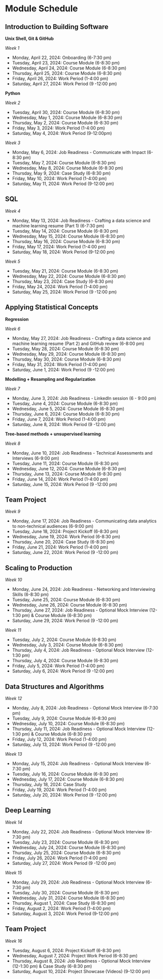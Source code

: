 # Module Schedule

## Introduction to Building Software
**Unix Shell, Git & GitHub**

*Week 1*
  - Monday, April 22, 2024: Onboarding (6-7:30 pm)
  - Tuesday, April 23, 2024: Course Module (6-8:30 pm)
  - Wednesday, April 24, 2024: Course Module (6-8:30 pm)
  - Thursday, April 25, 2024: Course Module (6-8:30 pm)
  - Friday, April 26, 2024: Work Period (1-4:00 pm)
  - Saturday, April 27, 2024: Work Period (9 -12:00 pm)

**Python** 

*Week 2*

- Tuesday, April 30, 2024: Course Module (6-8:30 pm)
- Wednesday, May 1, 2024: Course Module (6-8:30 pm)
- Thursday, May 2, 2024: Course Module (6-8:30 pm)
- Friday, May 3, 2024: Work Period (1-4:00 pm)
- Saturday, May 4, 2024: Work Period (9-12:00pm)

*Week 3*
- Monday, May 6, 2024: Job Readiness - Communicate with Impact (6-8:30 pm) 
- Tuesday, May 7, 2024: Course Module (6-8:30 pm)
- Wednesday, May 8, 2024: Course Module (6-8:30 pm)
- Thursday, May 9, 2024: Case Study (6-8:30 pm)
- Friday, May 10, 2024: Work Period (1-4:00 pm)
- Saturday, May 11, 2024: Work Period (9-12:00 pm)

## SQL
*Week 4*
- Monday, May 13, 2024: Job Readiness - Crafting a data science and machine learning resume (Part 1) (6-7:30 pm)
- Tuesday, May 14, 2024: Course Module (6-8:30 pm)
- Wednesday, May 15, 2024: Course Module (6-8:30 pm)
- Thursday, May 16, 2024: Course Module (6-8:30 pm)
- Friday, May 17, 2024: Work Period (1-4:00 pm)
- Saturday, May 18, 2024: Work Period (9-12:00 pm)

*Week 5*
- Tuesday, May 21, 2024: Course Module (6-8:30 pm)
- Wednesday, May 22, 2024: Course Module (6-8:30 pm)
- Thursday, May 23, 2024: Case Study (6-8:30 pm)
- Friday, May 24, 2024: Work Period (1-4:00 pm)
- Saturday, May 25, 2024: Work Period (9 -12:00 pm)

## Applying Statistical Concepts
**Regression**

*Week 6*
- Monday, May 27, 2024: Job Readiness - Crafting a data science and machine learning resume (Part 2) and GitHub review (6-8:00 pm) 
- Tuesday, May 28, 2024: Course Module (6-8:30 pm)
- Wednesday, May 29, 2024: Course Module (6-8:30 pm)
- Thursday, May 30, 2024: Course Module (6-8:30 pm)
- Friday, May 31, 2024: Work Period (1-4:00 pm)
- Saturday, June 1, 2024: Work Period (9 -12:00 pm)



**Modelling + Resampling and Regularization**

*Week 7*
- Monday, June 3, 2024: Job Readiness - LinkedIn session (6 - 9:00 pm) 
- Tuesday, June 4, 2024: Course Module (6-8:30 pm)
- Wednesday, June 5, 2024: Course Module (6-8:30 pm)
- Thursday, June 6, 2024: Course Module (6-8:30 pm)
- Friday, June 7, 2024: Work Period (1-4:00 pm)
- Saturday, June 8, 2024: Work Period (9 -12:00 pm)



**Tree-based methods + unsupervised learning**

*Week 8*
- Monday, June 10, 2024: Job Readiness - Technical Assessments and Interviews (6-9:00 pm) 
- Tuesday, June 11, 2024: Course Module (6-8:30 pm)
- Wednesday, June 12, 2024: Course Module (6-8:30 pm)
- Thursday, June 13, 2024: Course Module (6-8:30 pm)
- Friday, June 14, 2024: Work Period (1-4:00 pm)
- Saturday, June 15, 2024: Work Period (9 -12:00 pm)

## Team Project
*Week 9*
- Monday, June 17, 2024: Job Readiness - Communicating data analytics to non-technical audiences (6-9:00 pm) 
- Tuesday, June 18, 2024: Project Kickoff (6-8:30 pm)
- Wednesday, June 19, 2024: Work Period (6-8:30 pm)
- Thursday, June 20, 2024: Case Study (6-8:30 pm)
- Friday, June 21, 2024: Work Period (1-4:00 pm)
- Saturday, June 22, 2024: Work Period (9 -12:00 pm)

## Scaling to Production
*Week 10*

- Monday, June 24, 2024: Job Readiness - Networking and Interviewing Skills (6-8:30 pm) 
- Tuesday, June 25, 2024: Course Module (6-8:30 pm)
- Wednesday, June 26, 2024: Course Module (6-8:30 pm)
- Thursday, June 27, 2024: Job Readiness - Optional Mock Interview (12-1:30 pm) & Course Module (6-8:30 pm)
- Saturday, June 29, 2024: Work Period (9 -12:00 pm)

*Week 11*

- Tuesday, July 2, 2024: Course Module (6-8:30 pm)
- Wednesday, July 3, 2024: Course Module (6-8:30 pm)
- Thursday, July 4, 2024: Job Readiness - Optional Mock Interview (12-1:30 pm)
- Thursday, July 4, 2024: Course Module (6-8:30 pm)
- Friday, July 5, 2024: Work Period (1-4:00 pm)
- Saturday, July 6, 2024: Work Period (9 -12:00 pm)

## Data Structures and Algorithms

*Week 12*

- Monday, July 8, 2024: Job Readiness - Optional Mock Interview (6-7:30 pm)
- Tuesday, July 9, 2024: Course Module (6-8:30 pm)
- Wednesday, July 10, 2024: Course Module (6-8:30 pm)
- Thursday, July 11, 2024: Job Readiness - Optional Mock Interview (12-1:30 pm) & Course Module (6-8:30 pm)
- Friday, July 12, 2024: Work Period (1-4:00 pm)
- Saturday, July 13, 2024: Work Period (9 -12:00 pm)

*Week 13*
- Monday, July 15, 2024: Job Readiness - Optional Mock Interview (6-7:30 pm)
- Tuesday, July 16, 2024: Course Module (6-8:30 pm)
- Wednesday, July 17, 2024: Course Module (6-8:30 pm)
- Thursday, July 18, 2024: Case Study
- Friday, July 19, 2024: Work Period (1-4:00 pm)
- Saturday, July 20, 2024: Work Period (9 -12:00 pm)

## Deep Learning
*Week 14*
- Monday, July 22, 2024: Job Readiness - Optional Mock Interview (6-7:30 pm)
- Tuesday, July 23, 2024: Course Module (6-8:30 pm)
- Wednesday, July 24, 2024: Course Module (6-8:30 pm)
- Thursday, July 25, 2024: Course Module (6-8:30 pm)
- Friday, July 26, 2024: Work Period (1-4:00 pm)
- Saturday, July 27, 2024: Work Period (9 -12:00 pm)

*Week 15*
- Monday, July 29, 2024: Job Readiness - Optional Mock Interview (6-7:30 pm)
- Tuesday, July 30, 2024: Course Module (6-8:30 pm)
- Wednesday, July 31, 2024: Course Module (6-8:30 pm)
- Thursday, August 1, 2024: Case Study (6-8:30 pm)
- Friday, August 2, 2024: Work Period (1-4:00 pm)
- Saturday, August 3, 2024: Work Period (9-12:00 pm)

## Team Project
*Week 16*
- Tuesday, August 6, 2024: Project Kickoff (6-8:30 pm)
- Wednesday, August 7, 2024: Project Work Period (6-8:30 pm)
- Thursday, August 8, 2024: Job Readiness - Optional Mock Interview (12-1:30 pm) & Case Study (6-8:30 pm)
- Saturday, August 10, 2024: Project Showcase (Videos) (9-12:00 pm)

